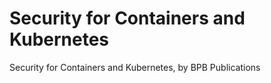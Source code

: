 # Security for Containers and Kubernetes
 Security for Containers and Kubernetes, by BPB Publications
